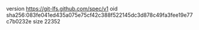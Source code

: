 version https://git-lfs.github.com/spec/v1
oid sha256:083fe041ed435a075e75cf42c388f522145dc3d878c49fa3fee19e77c7b0232e
size 22352
